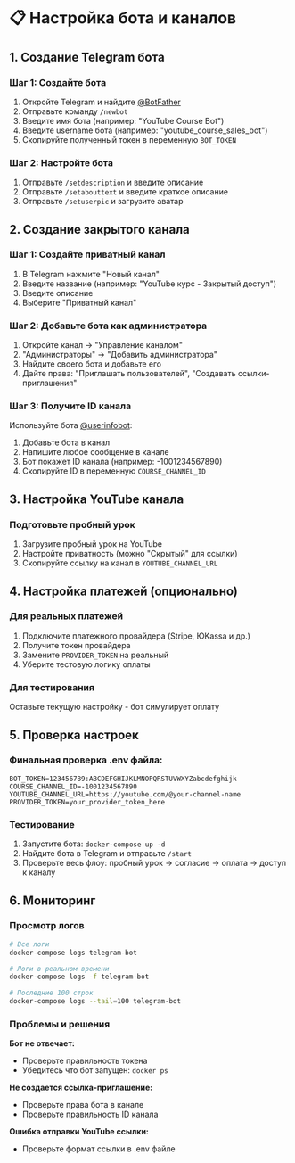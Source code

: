 # 📋 Настройка бота и каналов

## 1. Создание Telegram бота

### Шаг 1: Создайте бота
1. Откройте Telegram и найдите [@BotFather](https://t.me/BotFather)
2. Отправьте команду `/newbot`
3. Введите имя бота (например: "YouTube Course Bot")
4. Введите username бота (например: "youtube_course_sales_bot")
5. Скопируйте полученный токен в переменную `BOT_TOKEN`

### Шаг 2: Настройте бота
1. Отправьте `/setdescription` и введите описание
2. Отправьте `/setabouttext` и введите краткое описание
3. Отправьте `/setuserpic` и загрузите аватар

## 2. Создание закрытого канала

### Шаг 1: Создайте приватный канал
1. В Telegram нажмите "Новый канал"
2. Введите название (например: "YouTube курс - Закрытый доступ")
3. Введите описание
4. Выберите "Приватный канал"

### Шаг 2: Добавьте бота как администратора
1. Откройте канал → "Управление каналом"
2. "Администраторы" → "Добавить администратора"
3. Найдите своего бота и добавьте его
4. Дайте права: "Приглашать пользователей", "Создавать ссылки-приглашения"

### Шаг 3: Получите ID канала
Используйте бота [@userinfobot](https://t.me/userinfobot):
1. Добавьте бота в канал
2. Напишите любое сообщение в канале
3. Бот покажет ID канала (например: -1001234567890)
4. Скопируйте ID в переменную `COURSE_CHANNEL_ID`

## 3. Настройка YouTube канала

### Подготовьте пробный урок
1. Загрузите пробный урок на YouTube
2. Настройте приватность (можно "Скрытый" для ссылки)
3. Скопируйте ссылку на канал в `YOUTUBE_CHANNEL_URL`

## 4. Настройка платежей (опционально)

### Для реальных платежей
1. Подключите платежного провайдера (Stripe, ЮKassa и др.)
2. Получите токен провайдера
3. Замените `PROVIDER_TOKEN` на реальный
4. Уберите тестовую логику оплаты

### Для тестирования
Оставьте текущую настройку - бот симулирует оплату

## 5. Проверка настроек

### Финальная проверка .env файла:
```env
BOT_TOKEN=123456789:ABCDEFGHIJKLMNOPQRSTUVWXYZabcdefghijk
COURSE_CHANNEL_ID=-1001234567890
YOUTUBE_CHANNEL_URL=https://youtube.com/@your-channel-name
PROVIDER_TOKEN=your_provider_token_here
```

### Тестирование
1. Запустите бота: `docker-compose up -d`
2. Найдите бота в Telegram и отправьте `/start`
3. Проверьте весь флоу: пробный урок → согласие → оплата → доступ к каналу

## 6. Мониторинг

### Просмотр логов
```bash
# Все логи
docker-compose logs telegram-bot

# Логи в реальном времени
docker-compose logs -f telegram-bot

# Последние 100 строк
docker-compose logs --tail=100 telegram-bot
```

### Проблемы и решения

**Бот не отвечает:**
- Проверьте правильность токена
- Убедитесь что бот запущен: `docker ps`

**Не создается ссылка-приглашение:**
- Проверьте права бота в канале
- Проверьте правильность ID канала

**Ошибка отправки YouTube ссылки:**
- Проверьте формат ссылки в .env файле

